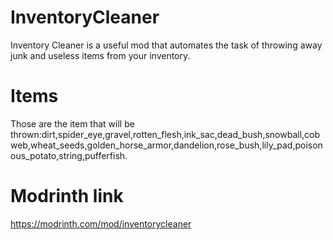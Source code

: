 # InventoryCleaner
Inventory Cleaner is a useful mod that automates the task of throwing away junk and useless items from your inventory.
# Items
Those are the item that will be thrown:dirt,spider_eye,gravel,rotten_flesh,ink_sac,dead_bush,snowball,cobweb,wheat_seeds,golden_horse_armor,dandelion,rose_bush,lily_pad,poisonous_potato,string,pufferfish.
# Modrinth link
https://modrinth.com/mod/inventorycleaner
